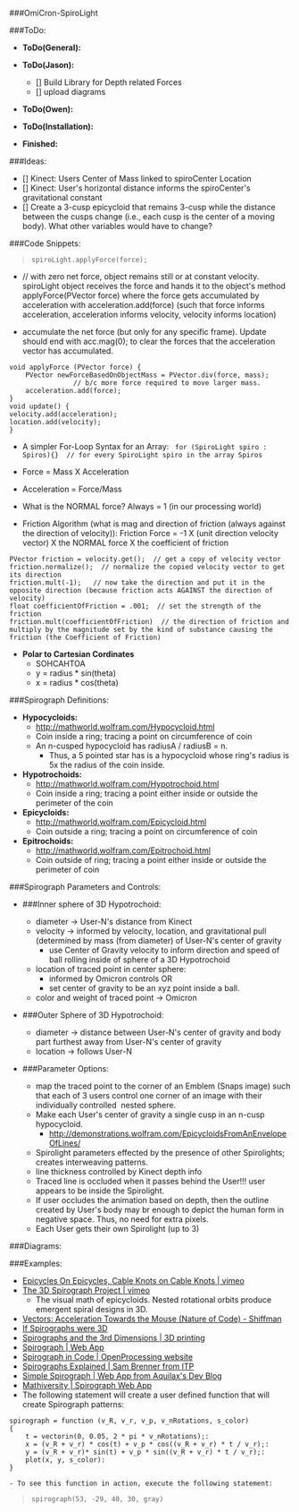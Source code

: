 ###OmiCron-SpiroLight

###ToDo:
- **ToDo(General):**
	
- **ToDo(Jason):**
	- [] Build Library for Depth related Forces
	- [] upload diagrams


- **ToDo(Owen):**
- **ToDo(Installation):**


- **Finished:**
	
###Ideas:
- [] Kinect:  Users Center of Mass linked to spiroCenter Location
- [] Kinect: User's horizontal distance informs the spiroCenter's gravitational constant
- [] Create a 3-cusp epicycloid that remains 3-cusp while the distance between the cusps change (i.e., each cusp is the center of a moving body).  What other variables would have to change?

###Code Snippets:
>```spiroLight.applyForce(force);``` 
- // with zero net force, object remains still or at constant velocity.  spiroLight object receives the force and hands it to the object's method applyForce(PVector force) where the force gets accumulated by acceleration with acceleration.add(force) (such that force informs acceleration, acceleration informs velocity, velocity informs location)

- accumulate the net force (but only for any specific frame).  Update should end with acc.mag(0); to clear the forces that the acceleration vector has accumulated.

```
void applyForce (PVector force) {
	PVector newForceBasedOnObjectMass = PVector.div(force, mass); 
				// b/c more force required to move larger mass.
	acceleration.add(force);
}
void update() {
velocity.add(acceleration);
location.add(velocity);
}
```

- A simpler For-Loop Syntax for an Array:
``` for (SpiroLight spiro : Spiros){}  // for every SpiroLight spiro in the array Spiros```

- Force = Mass X Acceleration
- Acceleration = Force/Mass

- What is the NORMAL force?  Always = 1 (in our processing world)

- Friction Algorithm (what is mag and direction of friction (always against the direction of velocity)):  Friction Force = -1 X (unit direction velocity vector) X the NORMAL force X the coefficient of friction

```
PVector friction = velocity.get();  // get a copy of velocity vector
friction.normalize();  // normalize the copied velocity vector to get its direction
friction.mult(-1);   // now take the direction and put it in the opposite direction (because friction acts AGAINST the direction of velocity)
float coefficientOfFriction = .001;  // set the strength of the friction
friction.mult(coefficientOfFriction)  // the direction of friction and multiply by the magnitude set by the kind of substance causing the friction (the Coefficient of Friction)
```

- **Polar to Cartesian Cordinates**
	- SOHCAHTOA
	- y = radius * sin(theta)
	- x = radius * cos(theta)


###Spirograph Definitions:
- **Hypocycloids:**
	- http://mathworld.wolfram.com/Hypocycloid.html
	- Coin inside a ring; tracing a point on circumference of coin
	- An n-cusped hypocycloid has radiusA / radiusB = n.
		- Thus, a 5 pointed star has is a hypocycloid whose ring's radius is 5x the radius of the coin inside.
- **Hypotrochoids:**
	- http://mathworld.wolfram.com/Hypotrochoid.html
	- Coin inside a ring; tracing a point either inside or outside the perimeter of the coin
- **Epicycloids:**
	- http://mathworld.wolfram.com/Epicycloid.html
	- Coin outside a ring; tracing a point on circumference of coin
- **Epitrochoids:**
	- http://mathworld.wolfram.com/Epitrochoid.html
	- Coin outside of ring; tracing a point either inside or outside the perimeter of coin


###Spirograph Parameters and Controls:
- ###Inner sphere of 3D Hypotrochoid:
	- diameter -> User-N's distance from Kinect 
	- velocity -> informed by velocity, location, and gravitational pull (determined by mass (from diameter) of User-N's center of gravity
		- use Center of Gravity velocity to inform direction and speed of ball rolling inside of sphere of a 3D Hypotrochoid
	- location of traced point in center sphere:
		- informed by Omicron controls OR
		- set center of gravity to be an xyz point inside a ball.
	- color and weight of traced point -> Omicron

- ###Outer Sphere of 3D Hypotrochoid:
	- diameter -> distance between User-N's center of gravity and body part furthest away from User-N's center of gravity
	- location -> follows User-N

- ###Parameter Options: 
	- map the traced point to the corner of an Emblem (Snaps image) such that each of 3 users control one corner of an image with their individually controlled  nested sphere. 
	- Make each User's center of gravity a single cusp in an n-cusp hypocycloid.
		- http://demonstrations.wolfram.com/EpicycloidsFromAnEnvelopeOfLines/
	- Spirolight parameters effected by the presence of other Spirolights; creates interweaving patterns.  
	- line thickness controlled by Kinect depth info
	- Traced line is occluded when it passes behind the User!!! user appears to be inside the Spirolight. 
	- If user occludes the animation based on depth, then the outline created by User's body may br enough to depict the human form in negative space. Thus, no need for extra pixels. 
	- Each User gets their own Spirolight (up to 3)


###Diagrams:


###Examples:
- [Epicycles On Epicycles, Cable Knots on Cable Knots | vimeo](https://vimeo.com/7757058)
- [The 3D Spirograph Project | vimeo](https://vimeo.com/2228788)
	- The visual math of epicycloids. Nested rotational orbits produce emergent spiral designs in 3D.
- [Vectors: Acceleration Towards the Mouse (Nature of Code) - Shiffman](https://vimeo.com/59028636)
- [If Spirographs were 3D](http://matheminutes.blogspot.com/2012/01/if-spirograph-were-3d.html)
- [Spirographs and the 3rd Dimensions | 3D printing](http://maxwelldemon.com/2010/01/14/spirographs-and-the-third-dimension/)
- [Spirograph | Web App](http://wordsmith.org/~anu/java/spirograph.html#display)
- [Spirograph in Code | OpenProcessing website](http://www.openprocessing.org/browse/?viewBy=tags&tag=spirograph)
- [Spirographs Explained | Sam Brenner from ITP](http://samjbrenner.com/notes/processing-spirograph/)
- [Simple Spirograph | Web App from Aquilax's Dev Blog](http://dev.horemag.net/2008/03/03/spirograph-with-processing/)
- [Mathiversity | Spirograph Web App](http://mathiversity.com/Spirograph)
- The following statement will create a user defined function that will create Spirograph patterns:
```
spirograph = function (v_R, v_r, v_p, v_nRotations, s_color)
{
    t = vectorin(0, 0.05, 2 * pi * v_nRotations);:
    x = (v_R + v_r) * cos(t) + v_p * cos((v_R + v_r) * t / v_r);:
    y = (v_R + v_r)* sin(t) + v_p * sin((v_R + v_r) * t / v_r);:
    plot(x, y, s_color):
}
```
	- To see this function in action, execute the following statement:

>```spirograph(53, -29, 40, 30, gray)```